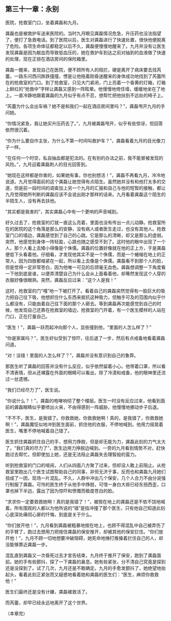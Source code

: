 第三十一章：永别
-----
医院，抢救室门口，坐着龚磊和九月。

龚磊也是被救护车送来医院的。当时九月眼见龚磊情况危急，升压药也没法指望了，便打了急救电话。到了医院以后，医生对龚磊进行了快速处置，很快他便脱离了危险。各项生命体征都稳定以后不久，龚磊便慢慢地醒来了。九月并没有让医生发现龚磊是因为献血而导致低血压的，她在救护车到达之前对抽到的血液做了快速的处理，现在正锁在酒店房间的保险箱里。

龚磊一醒来，发现自己在医院，便不顾所有人的阻拦，硬是离开了病床要去找芮蕾。一路东问西问跌跌撞撞，愣是让他拖着刚昏迷醒来的身体成功地找到了芮蕾所在的抢救室的门口。到了抢救室，只见大门紧闭，门上亮着一个昏黄的灯箱，灯箱上鲜红的“抢救中”字样让龚磊又感到一阵眩晕。他慢慢地倚住墙，缓缓地坐在了地上。一直冷静地跟着龚磊的九月似乎有点不忍，想帮忙把他扶到不远处的椅子上。

“芮蕾为什么会出车祸？她不是和我们一起在酒店房间里吗？”，龚磊甩开九月的手问她。

“你情况紧急，我让她买升压药去了。”，九月被龚磊甩开，似乎有些惊讶，但回答依然很沉着。

“你为什么要自作主张，为什么不第一时间叫救护车？”，龚磊看着九月的目光像刀子一样。

“在任何一个时空，私自抽血都是犯法的。在有别的办法之前，我不能冒被发现的风险。”，九月迎着龚磊刺人的目光回答到。

“她现在这样都是你害的，如果她有事，你也别想活！”，龚磊不再看九月，冷冷地说道。九月觉得面前的这个龚磊让她觉得有点陌生。虽然她并没有和他打太多的交道，但是前一段时间的调查加上另一个九月的汇报和自己与他的短暂的接触，都让九月觉得她所判断的龚磊应该不会说出刚才那样的话来。九月看着龚磊这个陌生的半陌生人，没有再去扶他。

“其实都是我害的”，其实龚磊心中有一个更响的声音喊到。

好久过去了，抢救室的灯就一直这么亮着，里面也没有传出一点儿动静。抢救室所在的医院的这个角落是那么的安静，没有病人或者医生走过，也没有其他人。抢救室门口的墙边，龚磊感觉到了自己的心跳。它是那么的清晰，却又是那么的虚弱。突然，他感觉到身体一阵轻盈，心跳也随之感受不到了。这时他的眼中出现了一个人，那个人看上去矮小得像是个侏儒。龚磊的位置好像就在他的正上方，于是龚磊便低下头看着他。仔细看，才发现他其实不是一个侏儒，而是一个蜷缩在地上的正常人，因为四肢都缩紧在一起，所以看上去像是个侏儒。龚磊看不到那个人的脸，但是觉得一定非常苍白，因为他唯一可见的后颈毫无血色。龚磊想调整一下角度看一下他到底是谁，以便弄清楚自己为什么会从上面看着他，却蓦然发现这个人穿的衣服好像很眼熟。突然，龚磊反应过来：“这个人是我！”

这时，抢救室的门“嘎”地一下被打开了。看着自己的龚磊突然觉得有一股巨大的吸力把自己往下吸，他想抓住什么东西来抵抗这种吸力，但触手可及的范围内似乎什么都没有，只能由着自己往下面的那个人砸去。等到龚磊再次能感觉到自己的时候，他发现自己还靠在抢救室的墙边，抢救室的门开着，有一个医生模样的人站在门口，正在打量自己。

“医生！”，龚磊一跃而起冲向那个人，显些撞到他，“里面的人怎么样了？”

“你是家属吗？”，医生好似受到了惊吓，往后退了一步，然后有点戒备地看着龚磊问道。

“对！没错！里面的人怎么样了？”，龚磊并没有意识到自己的鲁莽。

那医生听了龚磊的回答并没有什么反应，似乎依然留着小心。他带着口罩，所以看不清表情，但从还裸露在外面的眼睛可以看出，除了冷漠和戒备，他的眼神里还流过一丝遗憾。

“我们已经尽力了”，医生说。

“你说什么？！”，龚磊的咆哮响彻了整个楼层。医生一时没有反应过来，他看到面前的龚磊眼睛似乎要喷出火来，不由得感到一阵威胁，他慢慢地挪动步子后退。

“不不不，医生，是我错了。你救救她，你救救她啊！真的，是我错了，你救救她啊！”，龚磊魔怔似地冲到医生面前，抓住他的衣服，不停地喊到。他用力摇晃着医生，嘴里不停地喊着自己错了。

医生抓住龚磊抓住自己的手，想用力挣脱，但是却无能为力，龚磊此刻的力气太大了。“我们真的尽力了”，医生边用力挣脱边喊到。一旁的九月看到情势不对，赶快跑过去帮忙。但即使加上她，还是无法阻止龚磊失去理智般的蛮力。

听到抢救室的门口的喧闹，人们从四面八方聚了过来，但却没人敢上前阻止。从抢救室里跑出几个医生试图帮助自己的同事，非但无济于事，反而也和龚磊九月她们扭成了一团，现场一片混乱。不久，人群中冲出几个保安，几个人合力不由分说强行制服了龚磊。可怜的医生终于从他手中挣脱，可惜一身白大褂已经东扭西歪，口罩也掉下半边，露出了因为惊吓和愤慨而极度苍白的脸。

“求求你一定要救救她啊！真的是我错了！”，被按在地上的龚磊还是不依不饶地喊着。所有围观的人都以为他所说的“错”是指冲撞了那个医生，只有他自己知道此刻心底深处痛彻心扉的忏悔，到底是关于什么。

“你们放开他！”，九月看到龚磊被粗暴地按在地上，也顾不得混乱中自己被弄伤了的手臂了，跑过去想用力把按住龚磊的保安推开，却被其他的保安拦住。“你们放开他！”，九月不顾一切地想要冲破阻碍，她死命地捶打推搡着拦住自己的人，却没能够靠近龚磊一步。

混乱直到龚磊又一次昏死过去才宣告结束，九月终于推开了保安，跑到了龚磊面前。她的手有些颤抖，探了一下龚磊的鼻息。她有些紧张，分不清自己究竟是探到还是没探到了。试了几次，九月还是不敢确定。九月的手愈发颤抖了，她绝望地抬起头，看着此刻正紧张而又疑惑地看着她和龚磊的医生们：“医生，麻烦你救救他！”

医生们最终还是没有计嫌，龚磊被救活了。

而芮蕾，却早已经永远地离开了这个世界。

（本章完）
